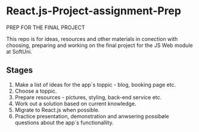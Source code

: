 # React.js-Project-assignment-Prep

PREP FOR THE FINAL PROJECT 

This repo is for ideas, resources and other materials in conection with choosing, preparing and working on the final project for the JS Web module at SoftUni.

## Stages 

1. Make a list of ideas for the app´s toppic - blog, booking page etc.
2. Choose a toppic.
3. Prepare resources - pictures, styling, back-end service etc.
4. Work out a solution based on current knowledge.
5. Migrate to React.js when possible.
6. Practice presentation, demonstration and anwsering possibøle questions about the app´s functionallity.